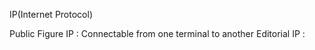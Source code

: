 
IP(Internet Protocol)

Public Figure IP : Connectable from one terminal to another 
Editorial IP :  
